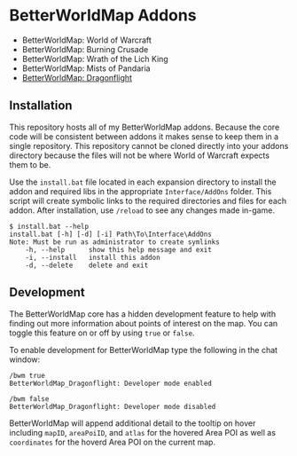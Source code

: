 # BetterWorldMap Addons
- BetterWorldMap: World of Warcraft
- BetterWorldMap: Burning Crusade
- BetterWorldMap: Wrath of the Lich King
- BetterWorldMap: Mists of Pandaria
- [BetterWorldMap: Dragonflight](https://www.curseforge.com/wow/addons/betterworldmap-dragonflight)

## Installation
This repository hosts all of my BetterWorldMap addons. Because the core code will be consistent between addons it makes sense to keep them in a single repository. This repository cannot be cloned directly into your addons directory because the files will not be where World of Warcraft expects them to be.

Use the `install.bat` file located in each expansion directory to install the addon and required libs in the appropriate `Interface/AddOns` folder. This script will create symbolic links to the required directories and files for each addon. After installation, use `/reload` to see any changes made in-game.

```
$ install.bat --help
install.bat [-h] [-d] [-i] Path\To\Interface\AddOns
Note: Must be run as administrator to create symlinks
    -h, --help      show this help message and exit
    -i, --install   install this addon
    -d, --delete    delete and exit
```

## Development
The BetterWorldMap core has a hidden development feature to help with finding out more information about points of interest on the map. You can toggle this feature on or off by using `true` or `false`.

To enable development for BetterWorldMap type the following in the chat window:
```
/bwm true
BetterWorldMap_Dragonflight: Developer mode enabled

/bwm false
BetterWorldMap_Dragonflight: Developer mode disabled
```
BetterWorldMap will append additional detail to the tooltip on hover including `mapID`, `areaPoiID`, and `atlas` for the hovered Area POI as well as `coordinates` for the hoverd Area POI on the current map.
